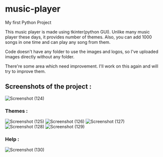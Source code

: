# music-player
My first Python Project

This music player is made using tkinter(python GUI).
Unlike many music player these days, it provides number of themes.
Also, you can add 1000 songs in one time and can play any song from them.

Code doesn't have any folder to use the images and logos, so I've uploaded images directly without any folder. 

There're some area which need improvement. I'll work on this again and will try to improve them. 

## Screenshots of the project :

![Screenshot (124)](https://user-images.githubusercontent.com/61161878/84368423-30a8e880-abf3-11ea-82f2-cb09b98ef5b7.png)

### Themes :

![Screenshot (125)](https://user-images.githubusercontent.com/61161878/84368737-972e0680-abf3-11ea-8845-f8f5dc5361f5.png)
![Screenshot (126)](https://user-images.githubusercontent.com/61161878/84368749-9ac18d80-abf3-11ea-9263-fe5de9d5b764.png)
![Screenshot (127)](https://user-images.githubusercontent.com/61161878/84368763-9f864180-abf3-11ea-8417-20eaf1d29b29.png)
![Screenshot (128)](https://user-images.githubusercontent.com/61161878/84368801-a8771300-abf3-11ea-904b-fb4fba8dc25c.png)
![Screenshot (129)](https://user-images.githubusercontent.com/61161878/84368809-ac0a9a00-abf3-11ea-87b7-f1d5451e8d69.png)

### Help :

![Screenshot (130)](https://user-images.githubusercontent.com/61161878/84369111-01df4200-abf4-11ea-9af3-41cd063ff28d.png)

